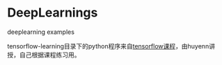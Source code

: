 # DeepLearnings
deeplearning examples

tensorflow-learning目录下的python程序来自[tensorflow课程](tensorflow-learning\my_graph)，由huyenn讲授，自己根据课程练习用。
